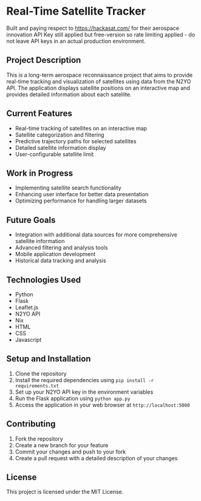 # Real-Time Satellite Tracker
Built and paying respect to https://hackasat.com/ for their aerospace innovation
API Key still applied but free-version so rate limiting applied - do not leave API keys in an actual production environment.

## Project Description
This is a long-term aerospace reconnaissance project that aims to provide real-time tracking and visualization of satellites using data from the N2YO API. The application displays satellite positions on an interactive map and provides detailed information about each satellite.

## Current Features
- Real-time tracking of satellites on an interactive map
- Satellite categorization and filtering
- Predictive trajectory paths for selected satellites
- Detailed satellite information display
- User-configurable satellite limit

## Work in Progress
- Implementing satellite search functionality
- Enhancing user interface for better data presentation
- Optimizing performance for handling larger datasets

## Future Goals
- Integration with additional data sources for more comprehensive satellite information
- Advanced filtering and analysis tools
- Mobile application development
- Historical data tracking and analysis

## Technologies Used
- Python
- Flask
- Leaflet.js
- N2YO API
- Nix
- HTML
- CSS
- Javascript

## Setup and Installation
1. Clone the repository
2. Install the required dependencies using `pip install -r requirements.txt`
3. Set up your N2YO API key in the environment variables
4. Run the Flask application using `python app.py`
5. Access the application in your web browser at `http://localhost:5000`

## Contributing
1. Fork the repository
2. Create a new branch for your feature
3. Commit your changes and push to your fork
4. Create a pull request with a detailed description of your changes

## License
This project is licensed under the MIT License.
